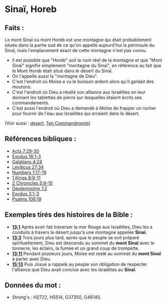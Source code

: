# Sinaï, Horeb

## Faits :

Le mont Sinaï ou mont Horeb est une montagne qui était probablement située dans la partie sud de ce qu'on appelle aujourd'hui la péninsule du Sinaï, mais l'emplacement exact de cette montagne n'est pas connu.

* Il est possible que "Horeb" soit le nom réel de la montagne et que "Mont Sinaï" signifie simplement "montagne du Sinaï", en référence au fait que le Mont Horeb était situé dans le désert du Sinaï.
* On l'appelle aussi la "montagne de Dieu".
* C'est l'endroit où Moïse a vu le buisson ardent alors qu'il gardait des moutons.
* C'est l'endroit où Dieu a révélé son alliance aux Israélites en leur donnant les tablettes de pierre sur lesquelles étaient écrits ses commandements.
* C'est aussi l'endroit où Dieu a demandé à Moïse de frapper un rocher pour fournir de l'eau aux Israélites qui erraient dans le désert.

(Voir aussi : [desert](../other/desert.md), [Ten Commandments](../other/tencommandments.md))

## Références bibliques :

* [Acts 7:29-30](rc://en/tn/help/act/07/29)
* [Exodus 16:1-3](rc://en/tn/help/exo/16/01)
* [Galatians 4:24](rc://en/tn/help/gal/04/24)
* [Leviticus 27:34](rc://en/tn/help/lev/27/34)
* [Numbers 1:17-19](rc://en/tn/help/num/01/17)
* [1 Kings 8:9-11](rc://en/tn/help/1ki/08/09)
* [2 Chronicles 5:9-10](rc://en/tn/help/2ch/05/09)
* [Deuteronomy 1:2](rc://en/tn/help/deu/01/02)
* [Exodus 3:1-3](rc://en/tn/help/exo/03/01)
* [Psalms 106:19](rc://en/tn/help/psa/106/19)

## Exemples tirés des histoires de la Bible :

* __[13:1](rc://en/tn/help/obs/13/01)__ Après avoir fait traverser la mer Rouge aux Israélites, Dieu les a conduits à travers le désert jusqu'à une montagne appelée __Sinaï__.
* __[13:3](rc://en/tn/help/obs/13/03)__ Trois jours plus tard, après que le peuple se soit préparé spirituellement, Dieu est descendu au sommet du __mont Sinaï__ avec le tonnerre, les éclairs, la fumée et un grand coup de trompette.
* __[13:11](rc://en/tn/help/obs/13/11)__ Pendant plusieurs jours, Moïse est resté au sommet du __mont Sinaï__ à parler avec Dieu.
* __[15:13](rc://en/tn/help/obs/15/13)__ Puis Josué a rappelé au peuple son obligation de respecter l'alliance que Dieu avait conclue avec les Israélites au __Sinaï__.

## Données du mot :

* Strong's : H2722, H5514, G37350, G46140.

